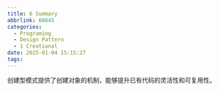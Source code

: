 ```yaml
---
title: 6 Summary
abbrlink: 60645
categories:
  - Programing
  - Design Pattern
  - 1 Creational
date: 2025-01-04 15:15:27
tags:
---
```



创建型模式提供了创建对象的机制，能够提升已有代码的灵活性和可复用性。
